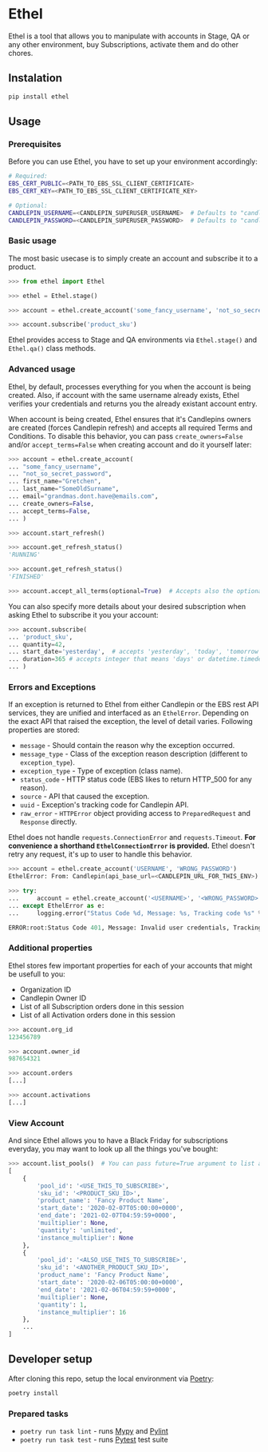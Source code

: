 # Ethel

Ethel is a tool that allows you to manipulate with accounts in Stage, QA or any other environment, buy Subscriptions, activate them and do other chores.

## Instalation

```sh
pip install ethel
```

## Usage

### Prerequisites

Before you can use Ethel, you have to set up your environment accordingly:

```sh
# Required:
EBS_CERT_PUBLIC=<PATH_TO_EBS_SSL_CLIENT_CERTIFICATE>
EBS_CERT_KEY=<PATH_TO_EBS_SSL_CLIENT_CERTIFICATE_KEY>

# Optional:
CANDLEPIN_USERNAME=<CANDLEPIN_SUPERUSER_USERNAME>  # Defaults to "candlepin_admin"
CANDLEPIN_PASSWORD=<CANDLEPIN_SUPERUSER_PASSWORD>  # Defaults to "candlepin_admin"
```

### Basic usage

The most basic usecase is to simply create an account and subscribe it to a product.

```python
>>> from ethel import Ethel

>>> ethel = Ethel.stage()

>>> account = ethel.create_account('some_fancy_username', 'not_so_secret_password')

>>> account.subscribe('product_sku')
```

Ethel provides access to Stage and QA environments via `Ethel.stage()` and `Ethel.qa()` class methods.

### Advanced usage

Ethel, by default, processes everything for you when the account is being created. Also, if account with the same username already exists, Ethel verifies your credentials and returns you the already existant account entry.

When account is being created, Ethel ensures that it's Candlepins owners are created (forces Candlepin refresh) and accepts all required Terms and Conditions. To disable this behavior, you can pass `create_owners=False` and/or `accept_terms=False` when creating account and do it yourself later:

```python
>>> account = ethel.create_account(
... "some_fancy_username",
... "not_so_secret_password",
... first_name="Gretchen",
... last_name="SomeOldSurname",
... email="grandmas.dont.have@emails.com",
... create_owners=False,
... accept_terms=False,
... )

>>> account.start_refresh()

>>> account.get_refresh_status()
'RUNNING'

>>> account.get_refresh_status()
'FINISHED'

>>> account.accept_all_terms(optional=True)  # Accepts also the optional Terms and Conditions
```

You can also specify more details about your desired subscription when asking Ethel to subscribe it you your account:

```python
>>> account.subscribe(
... 'product_sku',
... quantity=42,
... start_date='yesterday',  # accepts 'yesterday', 'today', 'tomorrow', ISO date 'YYYY-MM-DD' or datetime.date
... duration=365 # accepts integer that means 'days' or datetime.timedelta
... )
```

### Errors and Exceptions

If an exception is returned to Ethel from either Candlepin or the EBS rest API services, they are unified and interfaced as an `EthelError`. Depending on the exact API that raised the exception, the level of detail varies. Following properties are stored:

- `message` - Should contain the reason why the exception occurred.
- `message_type` - Class of the exception reason description (different to `exception_type`).
- `exception_type` - Type of exception (class name).
- `status_code` - HTTP status code (EBS likes to return HTTP_500 for any reason).
- `source` - API that caused the exception.
- `uuid` - Exception's tracking code for Candlepin API.
- `raw_error` - `HTTPError` object providing access to `PreparedRequest` and `Response` directly.

Ethel does not handle `requests.ConnectionError` and `requests.Timeout`. **For convenience a shorthand `EthelConnectionError` is provided.** Ethel doesn't retry any request, it's up to user to handle this behavior.

```python
>>> account = ethel.create_account('USERNAME', 'WRONG_PASSWORD')
EthelError: From: Candlepin(api_base_url=<CANDLEPIN_URL_FOR_THIS_ENV>). Reason: Invalid user credentials. Status code: 401. Call(method=GET, url=<CANDLEPIN_URL_FOR_THIS_ENV>)/users/<USERNAME>/owners).

>>> try:
...     account = ethel.create_account('<USERNAME>', '<WRONG_PASSWORD>')
... except EthelError as e:
...     logging.error("Status Code %d, Message: %s, Tracking code %s" % (e.status_code, e.message, e.uuid))

ERROR:root:Status Code 401, Message: Invalid user credentials, Tracking code e7275480-2c59-42fa-a6db-b8df6a9dc323
```

### Additional properties

Ethel stores few important properties for each of your accounts that might be usefull to you:

- Organization ID
- Candlepin Owner ID
- List of all Subscription orders done in this session
- List of all Activation orders done in this session

```python
>>> account.org_id
123456789

>>> account.owner_id
987654321

>>> account.orders
[...]

>>> account.activations
[...]
```

### View Account

And since Ethel allows you to have a Black Friday for subscriptions everyday, you may want to look up all the things you've bought:

```python
>>> account.list_pools()  # You can pass future=True argument to list also pools valid in future
[
    {
        'pool_id': '<USE_THIS_TO_SUBSCRIBE>',
        'sku_id': '<PRODUCT_SKU_ID>',
        'product_name': 'Fancy Product Name',
        'start_date': '2020-02-07T05:00:00+0000',
        'end_date': '2021-02-07T04:59:59+0000',
        'muiltiplier': None,
        'quantity': 'unlimited',
        'instance_multiplier': None
    },
    {
        'pool_id': '<ALSO_USE_THIS_TO_SUBSCRIBE>',
        'sku_id': '<ANOTHER_PRODUCT_SKU_ID>',
        'product_name': 'Fancy Product Name',
        'start_date': '2020-02-06T05:00:00+0000',
        'end_date': '2021-02-06T04:59:59+0000',
        'muiltiplier': None,
        'quantity': 1,
        'instance_multiplier': 16
    },
    ...
]
```

## Developer setup

After cloning this repo, setup the local environment via [Poetry](https://python-poetry.org/):

```sh
poetry install
```

### Prepared tasks

- `poetry run task lint` - runs [Mypy](http://mypy-lang.org/) and [Pylint](https://www.pylint.org/)
- `poetry run task test` - runs [Pytest](https://docs.pytest.org/en/latest/) test suite
